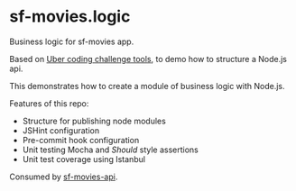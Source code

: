 # sf-movies.logic
Business logic for sf-movies app.

Based on [Uber coding challenge tools](https://github.com/uber/coding-challenge-tools/blob/master/coding_challenge.md), to demo how to structure a Node.js api.

This demonstrates how to create a module of business logic with Node.js.

Features of this repo:

* Structure for publishing node modules
* JSHint configuration
* Pre-commit hook configuration
* Unit testing Mocha and _Should_ style assertions
* Unit test coverage using Istanbul

Consumed by [sf-movies-api](https://github.com/bbraithwaite/sf-movies-api).